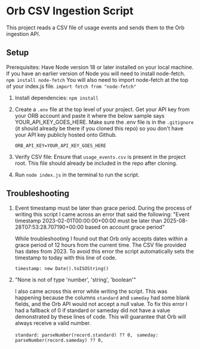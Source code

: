 # Orb CSV Ingestion Script

This project reads a CSV file of usage events and sends them to the Orb ingestion API.

## Setup

Prerequisites: Have Node version 18 or later installed on your local machine. If you have an earlier version of Node you will need to install node-fetch. `npm install node-fetch` You will also need to import node-fetch at the top of your index.js file.
`import fetch from "node-fetch"`

1. Install dependencies:
   `npm install`

2. Create a `.env` file at the top level of your project. Get your API key from your ORB account and paste it where the below sample says
   YOUR_API_KEY_GOES_HERE. Make sure the .env file is in the `.gitignore` (it should already be there if you cloned this repo) so you don't have your API key publicly hosted onto Github.

   `ORB_API_KEY=YOUR_API_KEY_GOES_HERE`

3. Verify CSV file: Ensure that `usage_events.csv` is present in the project root. This file should already be included in the repo after cloning.
4. Run `node index.js` in the terminal to run the script.

## Troubleshooting

1.  Event timestamp must be later than grace period.
    During the process of writing this script I came across an error that said the following: "Event timestamp 2023-02-01T00:00:00+00:00 must be later than 2025-08-28T07:53:28.707190+00:00 based on account grace period"

    While troubleshooting I found out that Orb only accepts dates within a grace period of 12 hours from the current time. The CSV file provided has dates from 2023. To avoid this error the script automatically sets the timestamp to today with this line of code.

    `timestamp: new Date().toISOString()`

2.  "None is not of type 'number', 'string', 'boolean'"

    I also came across this error while writing the script. This was happening because the columns `standard` and `sameday` had some blank fields, and the Orb API would not accept a null value. To fix this error I had a fallback of 0 if standard or sameday did not have a value demonstrated by these lines of code. This will guarantee that Orb will always receive a valid number.

    `standard: parseNumber(record.standard) ?? 0,`
    ` sameday: parseNumber(record.sameday) ?? 0,`

